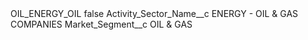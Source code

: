 <?xml version="1.0" encoding="UTF-8"?>
<CustomMetadata xmlns="http://soap.sforce.com/2006/04/metadata" xmlns:xsi="http://www.w3.org/2001/XMLSchema-instance" xmlns:xsd="http://www.w3.org/2001/XMLSchema">
    <label>OIL_ENERGY_OIL</label>
    <protected>false</protected>
    <values>
        <field>Activity_Sector_Name__c</field>
        <value xsi:type="xsd:string">ENERGY - OIL &amp; GAS COMPANIES</value>
    </values>
    <values>
        <field>Market_Segment__c</field>
        <value xsi:type="xsd:string">OIL &amp; GAS</value>
    </values>
</CustomMetadata>
